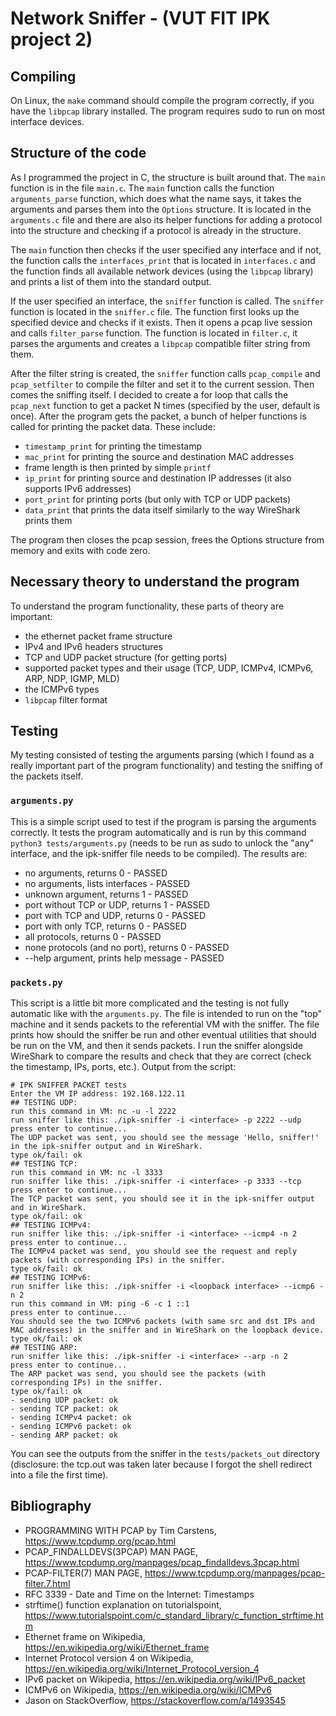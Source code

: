 # Network Sniffer - (VUT FIT IPK project 2)

## Compiling
On Linux, the `make` command should compile the program correctly, if you have the `libpcap` library installed. The program requires sudo to run on most interface devices.

## Structure of the code
As I programmed the project in C, the structure is built around that. The `main` function is in the file `main.c`. The `main` function calls the function `arguments_parse` function, which does what the name says, it takes the arguments and parses them into the `Options` structure. It is located in the `arguments.c` file and there are also its helper functions for adding a protocol into the structure and checking if a protocol is already in the structure.

The `main` function then checks if the user specified any interface and if not, the function calls the `interfaces_print` that is located in `interfaces.c` and the function finds all available network devices (using the `libpcap` library) and prints a list of them into the standard output.

If the user specified an interface, the `sniffer` function is called. The `sniffer` function is located in the `sniffer.c` file. The function first looks up the specified device and checks if it exists. Then it opens a pcap live session and calls `filter_parse` function. The function is located in `filter.c`, it parses the arguments and creates a `libpcap` compatible filter string from them.

After the filter string is created, the `sniffer` function calls `pcap_compile` and `pcap_setfilter` to compile the filter and set it to the current session. Then comes the sniffing itself. I decided to create a for loop that calls the `pcap_next` function to get a packet N times (specified by the user, default is once). After the program gets the packet, a bunch of helper functions is called for printing the packet data. These include:
- `timestamp_print` for printing the timestamp
- `mac_print` for printing the source and destination MAC addresses
- frame length is then printed by simple `printf`
- `ip_print` for printing source and destination IP addresses (it also supports IPv6 addresses)
- `port_print` for printing ports (but only with TCP or UDP packets)
- `data_print` that prints the data itself similarly to the way WireShark prints them

The program then closes the pcap session, frees the Options structure from memory and exits with code zero.

## Necessary theory to understand the program
To understand the program functionality, these parts of theory are important:
- the ethernet packet frame structure
- IPv4 and IPv6 headers structures
- TCP and UDP packet structure (for getting ports)
- supported packet types and their usage (TCP, UDP, ICMPv4, ICMPv6, ARP, NDP, IGMP, MLD)
- the ICMPv6 types
- `libpcap` filter format

## Testing
My testing consisted of testing the arguments parsing (which I found as a really important part of the program functionality) and testing the sniffing of the packets itself.

### `arguments.py`
This is a simple script used to test if the program is parsing the arguments correctly. It tests the program automatically and is run by this command `python3 tests/arguments.py` (needs to be run as sudo to unlock the "any" interface, and the ipk-sniffer file needs to be compiled). The results are:
- no arguments, returns 0 - PASSED
- no arguments, lists interfaces - PASSED
- unknown argument, returns 1 - PASSED
- port without TCP or UDP, returns 1 - PASSED
- port with TCP and UDP, returns 0 - PASSED
- port with only TCP, returns 0 - PASSED
- all protocols, returns 0 - PASSED
- none protocols (and no port), returns 0 - PASSED
- --help argument, prints help message - PASSED

### `packets.py`
This script is a little bit more complicated and the testing is not fully automatic like with the `arguments.py`. The file is intended to run on the "top" machine and it sends packets to the referential VM with the sniffer. The file prints how should the sniffer be run and other eventual utilities that should be run on the VM, and then it sends packets.
I run the sniffer alongside WireShark to compare the results and check that they are correct (check the timestamp, IPs, ports, etc.). Output from the script:
```
# IPK SNIFFER PACKET tests
Enter the VM IP address: 192.168.122.11
## TESTING UDP:
run this command in VM: nc -u -l 2222
run sniffer like this: ./ipk-sniffer -i <interface> -p 2222 --udp
press enter to continue...
The UDP packet was sent, you should see the message 'Hello, sniffer!' in the ipk-sniffer output and in WireShark.
type ok/fail: ok
## TESTING TCP:
run this command in VM: nc -l 3333
run sniffer like this: ./ipk-sniffer -i <interface> -p 3333 --tcp
press enter to continue...
The TCP packet was sent, you should see it in the ipk-sniffer output and in WireShark.
type ok/fail: ok
## TESTING ICMPv4:
run sniffer like this: ./ipk-sniffer -i <interface> --icmp4 -n 2
press enter to continue...
The ICMPv4 packet was send, you should see the request and reply packets (with corresponding IPs) in the sniffer.
type ok/fail: ok
## TESTING ICMPv6:
run sniffer like this: ./ipk-sniffer -i <loopback interface> --icmp6 -n 2
run this command in VM: ping -6 -c 1 ::1
press enter to continue...
You should see the two ICMPv6 packets (with same src and dst IPs and MAC addresses) in the sniffer and in WireShark on the loopback device.
type ok/fail: ok
## TESTING ARP:
run sniffer like this: ./ipk-sniffer -i <interface> --arp -n 2
press enter to continue...
The ARP packet was send, you should see the packets (with corresponding IPs) in the sniffer.
type ok/fail: ok
- sending UDP packet: ok
- sending TCP packet: ok
- sending ICMPv4 packet: ok
- sending ICMPv6 packet: ok
- sending ARP packet: ok
```
You can see the outputs from the sniffer in the `tests/packets_out` directory (disclosure: the tcp.out was taken later because I forgot the shell redirect into a file the first time).

## Bibliography
- PROGRAMMING WITH PCAP by Tim Carstens, https://www.tcpdump.org/pcap.html
- PCAP_FINDALLDEVS(3PCAP) MAN PAGE, https://www.tcpdump.org/manpages/pcap_findalldevs.3pcap.html
- PCAP-FILTER(7) MAN PAGE, https://www.tcpdump.org/manpages/pcap-filter.7.html
- RFC 3339 - Date and Time on the Internet: Timestamps
- strftime() function explanation on tutorialspoint, https://www.tutorialspoint.com/c_standard_library/c_function_strftime.htm
- Ethernet frame on Wikipedia, https://en.wikipedia.org/wiki/Ethernet_frame
- Internet Protocol version 4 on Wikipedia, https://en.wikipedia.org/wiki/Internet_Protocol_version_4
- IPv6 packet on Wikipedia, https://en.wikipedia.org/wiki/IPv6_packet
- ICMPv6 on Wikipedia, https://en.wikipedia.org/wiki/ICMPv6
- Jason on StackOverflow, https://stackoverflow.com/a/1493545
